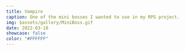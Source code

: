 ```yaml
---
title: Vampire
caption: One of the mini bosses I wanted to use in my RPG project.
img: $assets/gallery/MiniBoss.gif
date: 2022-03-18
showcase: false
color: "#FFFFFF"
---
```

